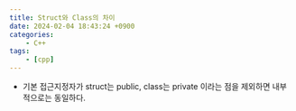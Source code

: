 ```yaml
--- 
title: Struct와 Class의 차이
date: 2024-02-04 18:43:24 +0900 
categories: 
    - C++
tags: 
    - [cpp]
--- 
```


- 기본 접근지정자가 struct는 public, class는 private 이라는 점을 제외하면 내부적으로는 동일하다.